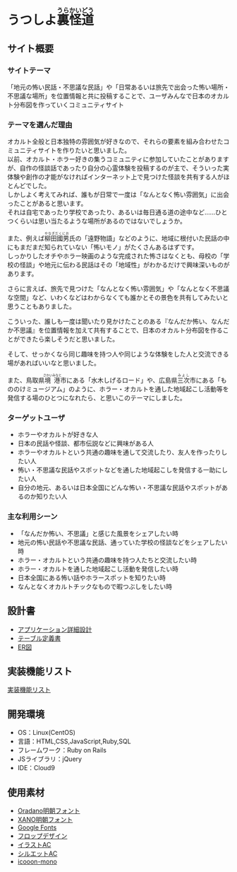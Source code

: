 # うつしよ<ruby>裏怪道<rp>（</rp><rt>うらかいどう</rt><rp>）</rp></ruby>

## サイト概要
### サイトテーマ
「地元の怖い民話・不思議な民話」や「日常あるいは旅先で出会った怖い場所・不思議な場所」を位置情報と共に投稿することで、ユーザみんなで日本のオカルト分布図を作っていくコミュニティサイト

### テーマを選んだ理由
オカルト全般と日本独特の雰囲気が好きなので、それらの要素を組み合わせたコミュニティサイトを作りたいと思いました。<br>
以前、オカルト・ホラー好きの集うコミュニティに参加していたことがありますが、自作の怪談話であったり自分の心霊体験を投稿するのが主で、そういった実体験や創作の才能がなければインターネット上で見つけた怪談を共有する人がほとんどでした。<br>
しかしよく考えてみれば、誰もが日常で一度は「なんとなく怖い雰囲気」に出会ったことがあると思います。<br>
それは自宅であったり学校であったり、あるいは毎日通る道の途中など……ひとつくらいは思い当たるような場所があるのではないでしょうか。

また、例えば<ruby>柳田國男<rp>（</rp><rt>やなぎだくにお</rt><rp>）</rp></ruby>氏の「遠野物語」などのように、地域に根付いた民話の中にもまだまだ知られていない「怖いモノ」がたくさんあるはずです。<br>
しっかりしたオチやホラー映画のような完成された怖さはなくとも、母校の「学校の怪談」や地元に伝わる民話はその「地域性」がわかるだけで興味深いものがあります。

さらに言えば、旅先で見つけた「なんとなく怖い雰囲気」や「なんとなく不思議な空間」など、いわくなどはわからなくても誰かとその景色を共有してみたいと思うこともありました。

こういった、誰しも一度は聞いたり見かけたことのある『なんだか怖い、なんだか不思議』を位置情報を加えて共有することで、日本のオカルト分布図を作ることができたら楽しそうだと思いました。

そして、せっかくなら同じ趣味を持つ人や同じような体験をした人と交流できる場があればいいなと思いました。

また、鳥取県<ruby>境港<rp>（</rp><rt>さかいみなと</rt><rp>）</rp></ruby>市にある「水木しげるロード」や、広島県<ruby>三次<rp>（</rp><rt>みよし</rt><rp>）</rp></ruby>市にある「もののけミュージアム」のように、ホラー・オカルトを通した地域起こし活動等を発信する場のひとつになれたら、と思いこのテーマにしました。

### ターゲットユーザ
- ホラーやオカルトが好きな人
- 日本の民話や怪談、都市伝説などに興味がある人
- ホラーやオカルトという共通の趣味を通して交流したり、友人を作ったりしたい人
- 怖い・不思議な民話やスポットなどを通した地域起こしを発信する一助にしたい人
- 自分の地元、あるいは日本全国にどんな怖い・不思議な民話やスポットがあるのか知りたい人

### 主な利用シーン
- 「なんだか怖い、不思議」と感じた風景をシェアしたい時
- 地元の怖い民話や不思議な民話、通っていた学校の怪談などをシェアしたい時
- ホラー・オカルトという共通の趣味を持つ人たちと交流したい時
- ホラー・オカルトを通した地域起こし活動を発信したい時
- 日本全国にある怖い話やホラースポットを知りたい時
- なんとなくオカルトチックなもので暇つぶしをしたい時

## 設計書
- [アプリケーション詳細設計](https://docs.google.com/spreadsheets/d/1d5WV6LkvmYznnB_LUGc3U9Cj9t3hMjd5p5pZ_TMT-IA/edit?usp=sharing)
- [テーブル定義書](https://docs.google.com/spreadsheets/d/1GIlKAt8uKwi_2IF3gHBWAAfWjOZuyqjn5tm48hLzGQ0/edit#gid=1243549839)
- [ER図](https://drive.google.com/file/d/1jRvbxTwfOhA_3jzR1WpxwGA7c_sUNVeD/view?usp=sharing)

## 実装機能リスト
[実装機能リスト](https://docs.google.com/spreadsheets/d/1IQtYjrcAJMfpGHiheaRgTSO40gS0S5aCTOjJQTZYRu0/edit?usp=sharing)

## 開発環境
- OS：Linux(CentOS)
- 言語：HTML,CSS,JavaScript,Ruby,SQL
- フレームワーク：Ruby on Rails
- JSライブラリ：jQuery
- IDE：Cloud9

## 使用素材
- [Oradano明朝フォント](https://www.asahi-net.or.jp/~sd5a-ucd/freefonts/Oradano-Mincho/)
- [XANO明朝フォント](https://www.asahi-net.or.jp/~sd5a-ucd/freefonts/XANO-mincho/)
- [Google Fonts](https://fonts.google.com/)
- [フロップデザイン](https://www.flopdesign.com/)
- [イラストAC](https://www.ac-illust.com/)
- [シルエットAC](https://www.silhouette-ac.com/)
- [icooon-mono](https://icooon-mono.com/)